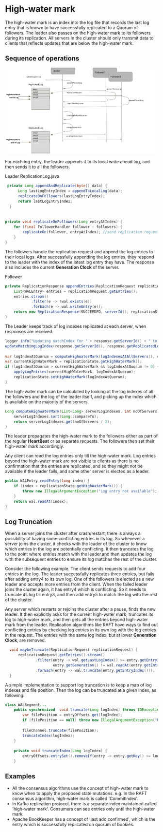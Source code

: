 # High-water mark


The high-water mark is an index into the log file that records the last log entry that is known to have successfully replicated to a Quorum of followers. The leader also passes on the high-water mark to its followers during its replication. All servers in the cluster should only transmit data to clients that reflects updates that are below the high-water mark.

## Sequence of operations

![img](./highwatermark-sequence.png)

For each log entry, the leader appends it to its local write ahead log, and then sends it to all the followers. 


Leader ReplicationLog.java

```java
 private Long appendAndReplicate(byte[] data) {
      Long lastLogEntryIndex = appendToLocalLog(data);
      replicateOnFollowers(lastLogEntryIndex);
      return lastLogEntryIndex;
  }


private void replicateOnFollowers(Long entryAtIndex) {
    for (final FollowerHandler follower : followers) {
        replicateOn(follower, entryAtIndex); //send replication requests to followers
    }
}
```

The followers handle the replication request and append the log entries to their local logs. After successfully appending the log entries, they respond to the leader with the index of the latest log entry they have. The response also includes the current **Generation Clock** of the server.

Follower

```java
private ReplicationResponse appendEntries(ReplicationRequest replicationRequest) {
    List<WALEntry> entries = replicationRequest.getEntries();
    entries.stream()
            .filter(e -> !wal.exists(e))
            .forEach(e -> wal.writeEntry(e));
    return new ReplicationResponse(SUCCEEDED, serverId(), replicationState.getGeneration(), wal.getLastLogIndex());
}
```

The Leader keeps track of log indexes replicated at each server, when responses are received.

```java
logger.info("Updating matchIndex for " + response.getServerId() + " to " + response.getReplicatedLogIndex());
updateMatchingLogIndex(response.getServerId(), response.getReplicatedLogIndex());

var logIndexAtQuorum = computeHighwaterMark(logIndexesAtAllServers(), config.numberOfServers());
var currentHighWaterMark = replicationState.getHighWaterMark();
if (logIndexAtQuorum > currentHighWaterMark && logIndexAtQuorum != 0) {
    applyLogEntries(currentHighWaterMark, logIndexAtQuorum);
    replicationState.setHighWaterMark(logIndexAtQuorum);
}
```

The high-water mark can be calculated by looking at the log indexes of all the followers and the log of the leader itself, and picking up the index which is available on the majority of the servers.

```java
Long computeHighwaterMark(List<Long> serverLogIndexes, int noOfServers) {
    serverLogIndexes.sort(Long::compareTo);
    return serverLogIndexes.get(noOfServers / 2);
}
```

The leader propagates the high-water mark to the followers either as part of the regular **HeartBeat** or as separate requests. The followers then set their high-water mark accordingly.

Any client can read the log entries only till the high-water mark. Log entries beyond the high-water mark are not visible to clients as there is no confirmation that the entries are replicated, and so they might not be available if the leader fails, and some other server is elected as a leader.

```java
public WALEntry readEntry(long index) {
    if (index > replicationState.getHighWaterMark()) {
        throw new IllegalArgumentException("Log entry not available");
    }
    return wal.readAt(index);
}
```

## Log Truncation

When a server joins the cluster after crash/restart, there is always a possibility of having some conflicting entries in its log. So whenever a server joins the cluster, it checks with the leader of the cluster to know which entries in the log are potentially conflicting. It then truncates the log to the point where entries match with the leader,and then updates the log with the subsequent entries to ensure its log matches the rest of the cluster.

Consider the following example. The client sends requests to add four entries in the log. The leader successfully replicates three entries, but fails after adding entry4 to its own log. One of the followers is elected as a new leader and accepts more entries from the client. When the failed leader joins the cluster again, it has entry4 which is conflicting. So it needs to truncate its log till entry3, and then add entry5 to match the log with the rest of the cluster.

Any server which restarts or rejoins the cluster after a pause, finds the new leader. It then explicitly asks for the current high-water mark, truncates its log to high-water mark, and then gets all the entries beyond high-water mark from the leader. Replication algorithms like RAFT have ways to find out conflicting entries by checking log entries in its own log with the log entries in the request. The entries with the same log index, but at lower **Generation Clock**, are removed.

```java
  void maybeTruncate(ReplicationRequest replicationRequest) {
      replicationRequest.getEntries().stream()
              .filter(entry -> wal.getLastLogIndex() >= entry.getEntryIndex() &&
                      entry.getGeneration() != wal.readAt(entry.getEntryIndex()).getGeneration())
              .forEach(entry -> wal.truncate(entry.getEntryIndex()));
  }
```

A simple implementation to support log truncation is to keep a map of log indexes and file position. Then the log can be truncated at a given index, as following:

```java
class WALSegment...
    public synchronized  void truncate(Long logIndex) throws IOException {
        var filePosition = entryOffsets.get(logIndex);
        if (filePosition == null) throw new IllegalArgumentException("No file position available for logIndex=" + logIndex);

        fileChannel.truncate(filePosition);
        truncateIndex(logIndex);
    }

    private void truncateIndex(Long logIndex) {
        entryOffsets.entrySet().removeIf(entry -> entry.getKey() >= logIndex);
    }

```

## Examples
- All the consensus algorithms use the concept of high-water mark to know when to apply the proposed state mutations. e.g. In the RAFT consensus algorithm, high-water mark is called 'CommitIndex'.
- In Kafka replication protocol, there is a separate index maintained called 'high-water mark'. Consumers can see entries only until the high-water mark.
- Apache BookKeeper has a concept of 'last add confirmed', which is the entry which is successfully replicated on quorum of bookies.
